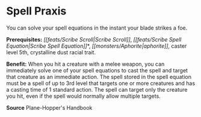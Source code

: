 ﻿---
cssclass: [feats]

---
# Spell Praxis

You can solve your spell equations in the instant your blade strikes a foe.

**Prerequisites:** _[[feats/Scribe Scroll|Scribe Scroll]]_, _[[feats/Scribe Spell Equation|Scribe Spell Equation]]_*, _[[monsters/Aphorite|aphorite]]_, caster level 5th, crystalline dust racial trait.

**Benefit:** When you hit a creature with a melee weapon, you can immediately solve one of your spell equations to cast the spell and target that creature as an immediate action. The spell stored in the spell equation must be a spell of up to 3rd level that targets one or more creatures and has a casting time of 1 standard action. The spell can target only the creature you hit, even if the spell would normally allow multiple targets.

**Source** Plane-Hopper's Handbook